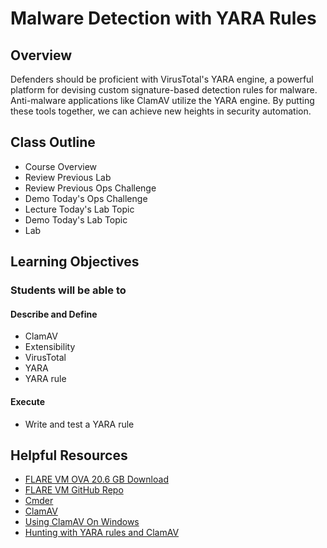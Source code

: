 # Malware Detection with YARA Rules

## Overview

Defenders should be proficient with VirusTotal's YARA engine, a powerful platform for devising custom signature-based detection rules for malware. Anti-malware applications like ClamAV utilize the YARA engine. By putting these tools together, we can achieve new heights in security automation.

## Class Outline

- Course Overview
- Review Previous Lab
- Review Previous Ops Challenge
- Demo Today's Ops Challenge
- Lecture Today's Lab Topic
- Demo Today's Lab Topic
- Lab

## Learning Objectives

### Students will be able to

#### Describe and Define

- ClamAV
- Extensibility
- VirusTotal
- YARA
- YARA rule

#### Execute

- Write and test a YARA rule

## Helpful Resources

- [FLARE VM OVA 20.6 GB Download](https://codefellows.github.io/ops-401-cybersecurity-guide/curriculum/#downloads-table)
- [FLARE VM GitHub Repo](https://github.com/fireeye/flare-vm)
- [Cmder](https://cmder.net/)
- [ClamAV](http://www.clamav.net/)
- [Using ClamAV On Windows](https://blog.didierstevens.com/2017/08/24/quickpost-using-clamav-on-windows/)
- [Hunting with YARA rules and ClamAV](https://blog.nviso.eu/2017/02/14/hunting-with-yara-rules-and-clamav/)
